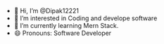 - 👋 Hi, I’m @Dipak12221
- 👀 I’m interested in Coding and develope software
- 🌱 I’m currently learning Mern Stack.
- 😄 Pronouns: Software Developer
  

<!---
Dipak12221/Dipak12221 is a ✨ special ✨ repository because its `README.md` (this file) appears on your GitHub profile.
You can click the Preview link to take a look at your changes.
--->
